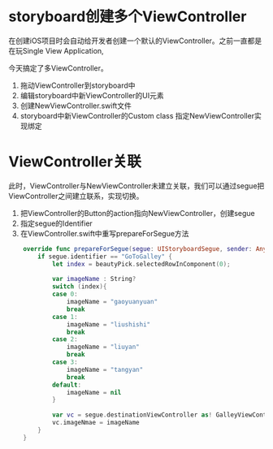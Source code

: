 # storyboard创建多个ViewController

在创建iOS项目时会自动给开发者创建一个默认的ViewController。之前一直都是在玩Single View Application,

今天搞定了多ViewController。

1. 拖动ViewController到storyboard中
2. 编辑storyboard中新ViewController的UI元素
3. 创建NewViewController.swift文件
4. storyboard中新ViewController的Custom class 指定NewViewController实现绑定



# ViewController关联

此时，ViewController与NewViewController未建立关联，我们可以通过segue把ViewController之间建立联系，实现切换。

1. 把ViewController的Button的action指向NewViewController，创建segue
2. 指定segue的Identifier
3. 在ViewController.swift中重写prepareForSegue方法

``` swift
    override func prepareForSegue(segue: UIStoryboardSegue, sender: AnyObject?) {
        if segue.identifier == "GoToGalley" {
            let index = beautyPick.selectedRowInComponent(0);
            
            var imageName : String?
            switch (index){
            case 0:
                imageName = "gaoyuanyuan"
                break
            case 1:
                imageName = "liushishi"
                break
            case 2:
                imageName = "liuyan"
                break
            case 3:
                imageName = "tangyan"
                break
            default:
                imageName = nil
            }
            
            var vc = segue.destinationViewController as! GalleyViewController
            vc.imageNmae = imageName
        }
    }
```

